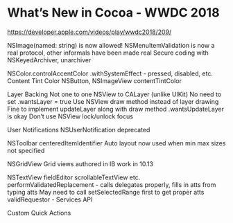# What’s New in Cocoa - WWDC 2018

https://developer.apple.com/videos/play/wwdc2018/209/

NSImage(named: string) is now allowed!
NSMenuItemValidation is now a real protocol, other informals have been made real
Secure coding with NSKeyedArchiver, unarchiver

NSColor.controlAccentColor
.withSystemEffect - pressed, disabled, etc.
Content Tint Color
NSButton, NSImageView contentTintColor

Layer Backing
Not one to one NSView to CALayer (unlike UIKit)
No need to set .wantsLayer = true
Use NSView draw method instead of layer drawing
Fine to implement updateLayer along with draw method
.wantsUpdateLayer is okay
Don’t use NSView lock/unlock focus

User Notifications
NSUserNotification deprecated

NSToolbar
centeredItemIdentifier
Auto layout now used when min max sizes not specified

NSGridView
Grid views authored in IB work in 10.13

NSTextView
fieldEditor
scrollableTextView
etc.
performValidatedReplacement - calls delegates properly, fills in atts from typing atts
May need to call setSelectedRange first to get proper atts
validRequestor - Services API

Custom Quick Actions


